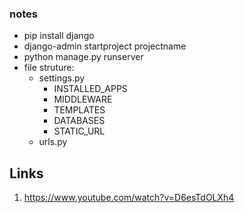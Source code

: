 ### notes
- pip install django
- django-admin startproject projectname
- python manage.py runserver
- file struture:
  - settings.py
    - INSTALLED_APPS
    - MIDDLEWARE
    - TEMPLATES
    - DATABASES
    - STATIC_URL
  - urls.py
  
  
  
  
  
## Links
1. https://www.youtube.com/watch?v=D6esTdOLXh4
